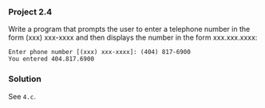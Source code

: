 ### Project 2.4
Write a program that prompts the user to enter a telephone number in the form
(xxx) xxx-xxxx and then displays the number in the form xxx.xxx.xxxx:

```
Enter phone number [(xxx) xxx-xxxx]: (404) 817-6900
You entered 404.817.6900
```

### Solution
See `4.c`.
